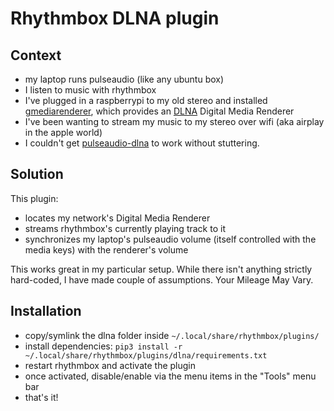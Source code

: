 # Rhythmbox DLNA plugin

## Context
- my laptop runs pulseaudio (like any ubuntu box)
- I listen to music with rhythmbox
- I've plugged in a raspberrypi to my old stereo and installed [gmediarenderer](https://github.com/hzeller/gmrender-resurrect), which provides an [DLNA](https://en.wikipedia.org/wiki/Digital_Living_Network_Alliance) Digital Media Renderer
- I've been wanting to stream my music to my stereo over wifi (aka airplay in the apple world)
- I couldn't get [pulseaudio-dlna](https://github.com/masmu/pulseaudio-dlna) to work without stuttering.

## Solution
This plugin:
- locates my network's Digital Media Renderer
- streams rhythmbox's currently playing track to it
- synchronizes my laptop's pulseaudio volume (itself controlled with the media keys) with the renderer's volume

This works great in my particular setup. While there isn't anything strictly hard-coded, I have made couple of assumptions.
Your Mileage May Vary.

## Installation
- copy/symlink the dlna folder inside `~/.local/share/rhythmbox/plugins/` 
- install dependencies: `pip3 install -r ~/.local/share/rhythmbox/plugins/dlna/requirements.txt`
- restart rhythmbox and activate the plugin
- once activated, disable/enable via the menu items in the "Tools" menu bar
- that's it!
